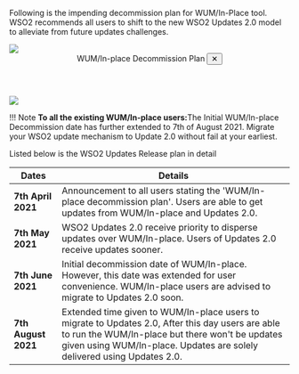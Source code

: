 Following is the impending decommission plan for WUM/In-Place tool. WSO2 
recommends all users to shift to the new WSO2 Updates 2.0 model to alleviate from future updates challenges.
<br>

<a class="open-modal" data-open="modal1">
    <img src="../../assets/img/updates/wumdecommission-plan.png">
</a>

<div class="modal" id="modal1" data-animation="">
    <div class="modal-dialog">
        <header class="modal-header">
            WUM/In-place Decommission Plan <button class="close-modal" aria-label="close modal" data-close>✕</button>
        </header>
        <section class="modal-content">
             <img src="../../assets/img/updates/wumdecommission-plan.png">
        </section>
    </div>
</div>


!!! Note
    <strong>To all the existing WUM/In-place users:</strong>The Initial WUM/In-place Decommission date has further extended to 7th of August 2021. Migrate your WSO2 update mechanism to Update 2.0 without fail at your earliest.

Listed below is the WSO2 Updates Release plan in detail

| **Dates**             | **Details**                                                                                                                                                                                                                              |
|---------------------- |-----------------------------------------------------------------------------------------------------------------------------------------------------------------------------------------------------------------------------------|
|  **7th April 2021**   | Announcement to all users stating the 'WUM/In-place decommission plan'. Users are able to get updates from WUM/In-place and Updates 2.0.<br>
|  **7th May<br>   2021</br>**   | WSO2 Updates 2.0 receive priority to disperse updates over WUM/In-place. Users of Updates 2.0 receive updates sooner.<br>
|  **7th June  2021**   | Initial decommission date of WUM/In-place. However, this date was extended for user convenience. WUM/In-place users are advised to migrate to Updates 2.0 soon.<br>
|  **7th August 2021**  | Extended time given to WUM/In-place users to migrate to Updates 2.0, After this day users are able to run the WUM/In-place but there won't be updates given using WUM/In-place. Updates are solely delivered using Updates 2.0.<br>
